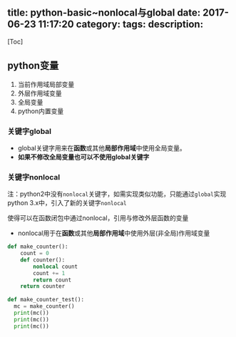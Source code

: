 title: python-basic~nonlocal与global
date: 2017-06-23 11:17:20
category:
tags:
description:
---
[Toc]

## python变量

1. 当前作用域局部变量
2. 外层作用域变量
3. 全局变量
4. python内置变量

### 关键字global

* global关键字用来在**函数**或其他**局部作用域**中使用全局变量。
* **如果不修改全局变量也可以不使用global关键字**

### 关键字nonlocal

注：python2中没有`nonlocal`关键字，如需实现类似功能，只能通过`global`实现
python 3.x中，引入了新的关键字`nonlocal`

使得可以在函数闭包中通过nonlocal，引用与修改外层函数的变量

* nonlocal用于在**函数**或其他**局部作用域**中使用外层(非全局)作用域变量

```python
def make_counter():
    count = 0
    def counter():
        nonlocal count
        count += 1
        return count
    return counter
    
def make_counter_test():
  mc = make_counter()
  print(mc())
  print(mc())
  print(mc())
```
